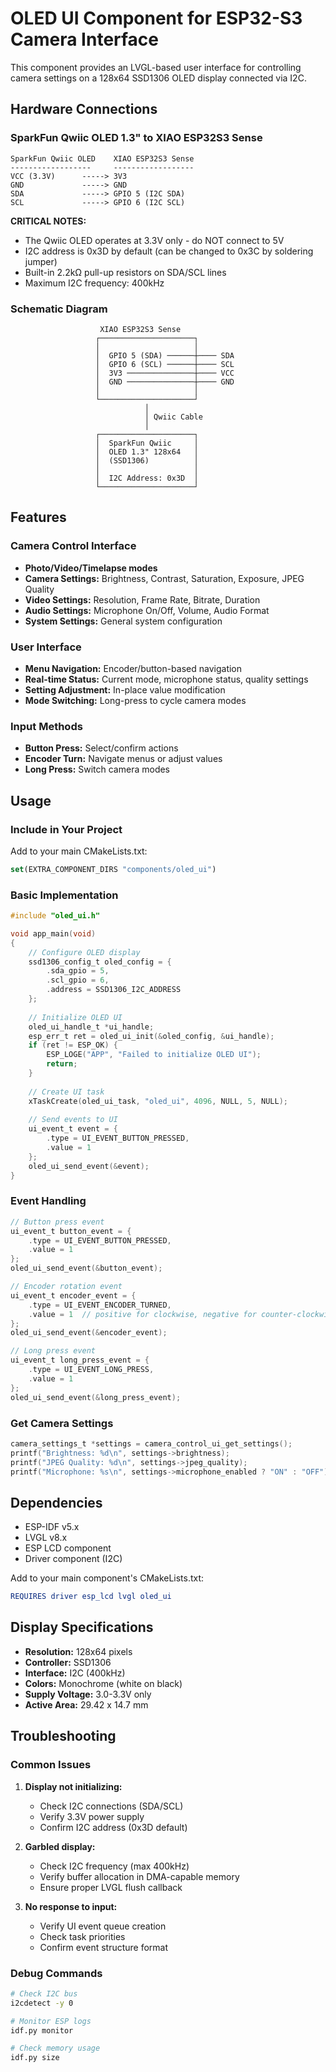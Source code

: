 # OLED UI Component for ESP32-S3 Camera Interface

This component provides an LVGL-based user interface for controlling camera settings on a 128x64 SSD1306 OLED display connected via I2C.

## Hardware Connections

### SparkFun Qwiic OLED 1.3" to XIAO ESP32S3 Sense

```
SparkFun Qwiic OLED    XIAO ESP32S3 Sense
------------------     ------------------
VCC (3.3V)      -----> 3V3
GND             -----> GND  
SDA             -----> GPIO 5 (I2C SDA)
SCL             -----> GPIO 6 (I2C SCL)
```

**CRITICAL NOTES:**
- The Qwiic OLED operates at 3.3V only - do NOT connect to 5V
- I2C address is 0x3D by default (can be changed to 0x3C by soldering jumper)
- Built-in 2.2kΩ pull-up resistors on SDA/SCL lines
- Maximum I2C frequency: 400kHz

### Schematic Diagram

```
                    XIAO ESP32S3 Sense
                   ┌─────────────────────┐
                   │                     │
                   │  GPIO 5 (SDA) ──────┼──── SDA
                   │  GPIO 6 (SCL) ──────┼──── SCL  
                   │  3V3 ───────────────┼──── VCC
                   │  GND ───────────────┼──── GND
                   │                     │
                   └─────────────────────┘
                              │
                              │ Qwiic Cable
                              │
                   ┌─────────────────────┐
                   │  SparkFun Qwiic     │
                   │  OLED 1.3" 128x64   │
                   │  (SSD1306)          │
                   │                     │
                   │  I2C Address: 0x3D  │
                   └─────────────────────┘
```

## Features

### Camera Control Interface
- **Photo/Video/Timelapse modes**
- **Camera Settings:** Brightness, Contrast, Saturation, Exposure, JPEG Quality
- **Video Settings:** Resolution, Frame Rate, Bitrate, Duration  
- **Audio Settings:** Microphone On/Off, Volume, Audio Format
- **System Settings:** General system configuration

### User Interface
- **Menu Navigation:** Encoder/button-based navigation
- **Real-time Status:** Current mode, microphone status, quality settings
- **Setting Adjustment:** In-place value modification
- **Mode Switching:** Long-press to cycle camera modes

### Input Methods
- **Button Press:** Select/confirm actions
- **Encoder Turn:** Navigate menus or adjust values
- **Long Press:** Switch camera modes

## Usage

### Include in Your Project

Add to your main CMakeLists.txt:
```cmake
set(EXTRA_COMPONENT_DIRS "components/oled_ui")
```

### Basic Implementation

```c
#include "oled_ui.h"

void app_main(void)
{
    // Configure OLED display
    ssd1306_config_t oled_config = {
        .sda_gpio = 5,
        .scl_gpio = 6,
        .address = SSD1306_I2C_ADDRESS
    };
    
    // Initialize OLED UI
    oled_ui_handle_t *ui_handle;
    esp_err_t ret = oled_ui_init(&oled_config, &ui_handle);
    if (ret != ESP_OK) {
        ESP_LOGE("APP", "Failed to initialize OLED UI");
        return;
    }
    
    // Create UI task
    xTaskCreate(oled_ui_task, "oled_ui", 4096, NULL, 5, NULL);
    
    // Send events to UI
    ui_event_t event = {
        .type = UI_EVENT_BUTTON_PRESSED,
        .value = 1
    };
    oled_ui_send_event(&event);
}
```

### Event Handling

```c
// Button press event
ui_event_t button_event = {
    .type = UI_EVENT_BUTTON_PRESSED,
    .value = 1
};
oled_ui_send_event(&button_event);

// Encoder rotation event  
ui_event_t encoder_event = {
    .type = UI_EVENT_ENCODER_TURNED,
    .value = 1  // positive for clockwise, negative for counter-clockwise
};
oled_ui_send_event(&encoder_event);

// Long press event
ui_event_t long_press_event = {
    .type = UI_EVENT_LONG_PRESS,
    .value = 1
};
oled_ui_send_event(&long_press_event);
```

### Get Camera Settings

```c
camera_settings_t *settings = camera_control_ui_get_settings();
printf("Brightness: %d\n", settings->brightness);
printf("JPEG Quality: %d\n", settings->jpeg_quality);
printf("Microphone: %s\n", settings->microphone_enabled ? "ON" : "OFF");
```

## Dependencies

- ESP-IDF v5.x
- LVGL v8.x
- ESP LCD component
- Driver component (I2C)

Add to your main component's CMakeLists.txt:
```cmake
REQUIRES driver esp_lcd lvgl oled_ui
```

## Display Specifications

- **Resolution:** 128x64 pixels
- **Controller:** SSD1306  
- **Interface:** I2C (400kHz)
- **Colors:** Monochrome (white on black)
- **Supply Voltage:** 3.0-3.3V only
- **Active Area:** 29.42 x 14.7 mm

## Troubleshooting

### Common Issues

1. **Display not initializing:**
   - Check I2C connections (SDA/SCL)
   - Verify 3.3V power supply
   - Confirm I2C address (0x3D default)

2. **Garbled display:**
   - Check I2C frequency (max 400kHz)  
   - Verify buffer allocation in DMA-capable memory
   - Ensure proper LVGL flush callback

3. **No response to input:**
   - Verify UI event queue creation
   - Check task priorities
   - Confirm event structure format

### Debug Commands

```bash
# Check I2C bus
i2cdetect -y 0

# Monitor ESP logs
idf.py monitor

# Check memory usage
idf.py size
```